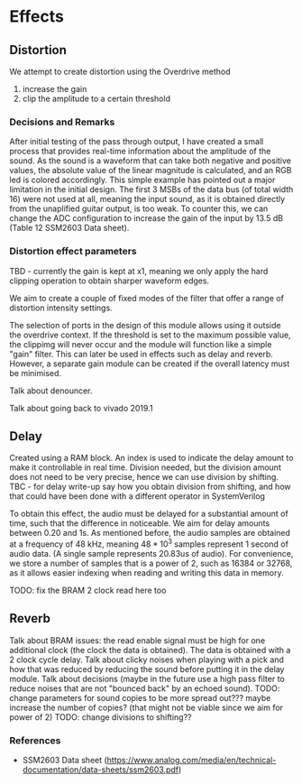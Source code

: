 # Effects
## Distortion
We attempt to create distortion using the Overdrive method
1. increase the gain
2. clip the amplitude to a certain threshold

### Decisions and Remarks
After initial testing of the pass through output, I have created a small process that provides real-time information about the amplitude of the sound. As the sound is a waveform that can take both negative and positive values, the absolute value of the linear magnitude is calculated, and an RGB led is colored accordingly.
This simple example has pointed out a major limitation in the initial design. The first 3 MSBs of the data bus (of total width 16) were not used at all, meaning the input sound, as it is obtained directly from the unaplified guitar output, is too weak. To counter this, we can change the ADC configuration to increase the gain of the input by 13.5 dB (Table 12 SSM2603 Data sheet).

### Distortion effect parameters
TBD - currently the gain is kept at x1, meaning we only apply the hard clipping operation to obtain sharper waveform edges.

We aim to create a couple of fixed modes of the filter that offer a range of distortion intensity settings.

The selection of ports in the design of this module allows using it outside the overdrive context. If the threshold is set to the maximum possible value, the clippimg will never occur and the module will function like a simple "gain" filter. This can later be used in effects such as delay and reverb. However, a separate gain module can be created if the overall latency must be minimised.

Talk about denouncer.

Talk about going back to vivado 2019.1

## Delay
Created using a RAM block. An index is used to indicate the delay amount to make it controllable in real time.
Division needed, but the division amount does not need to be very precise, hence we can use division by shifting.
TBC - for delay write-up say how you obtain division from shifting, and how that could have been done with a different operator in SystemVerilog

To obtain this effect, the audio must be delayed for a substantial amount of time, such that the difference in noticeable. We aim for delay amounts between 0.20 and 1s. As mentioned before, the audio samples are obtained at a frequency of 48 kHz, meaning $`48*10^3`$ samples represent 1 second of audio data. (A single sample represents 20.83us of audio). For convenience, we store a number of samples that is a power of 2, such as 16384 or 32768, as it allows easier indexing when reading and writing this data in memory.

TODO: fix the BRAM 2 clock read here too

## Reverb
Talk about BRAM issues: the read enable signal must be high for one additional clock (the clock the data is obtained). The data is obtained with a 2 clock cycle delay.
Talk about clicky noises when playing with a pick and how that was reduced by reducing the sound before putting it in the delay module.
Talk about decisions (maybe in the future use a high pass filter to reduce noises that are not "bounced back" by an echoed sound).
TODO: change parameters for sound copies to be more spread out??? maybe increase the number of copies? (that might not be viable since we aim for power of 2)
TODO: change divisions to shifting??

### References
* SSM2603 Data sheet (https://www.analog.com/media/en/technical-documentation/data-sheets/ssm2603.pdf)

